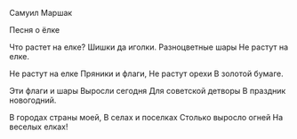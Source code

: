 Самуил Маршак

Песня о ёлке


Что растет на елке?
Шишки да иголки.
Разноцветные шары
Не растут на елке.

Не растут на елке
Пряники и флаги,
Не растут орехи
В золотой бумаге.

Эти флаги и шары
Выросли сегодня
Для советской детворы
В праздник новогодний.

В городах страны моей,
В селах и поселках
Столько выросло огней
На веселых елках!